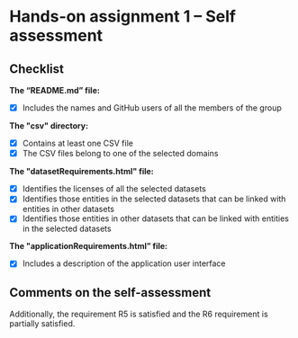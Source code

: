# Hands-on assignment 1 – Self assessment

## Checklist

**The “README.md” file:**

- [X] Includes the names and GitHub users of all the members of the group

**The "csv" directory:**

- [X] Contains at least one CSV file 
- [X] The CSV files belong to one of the selected domains

**The "datasetRequirements.html" file:**

- [X] Identifies the licenses of all the selected datasets
- [X] Identifies those entities in the selected datasets that can be linked with entities in other datasets
- [X] Identifies those entities in other datasets that can be linked with entities in the selected datasets 

**The "applicationRequirements.html” file:**

- [X] Includes a description of the application user interface

## Comments on the self-assessment
Additionally, the requirement R5 is satisfied and the R6 requirement is partially satisfied.